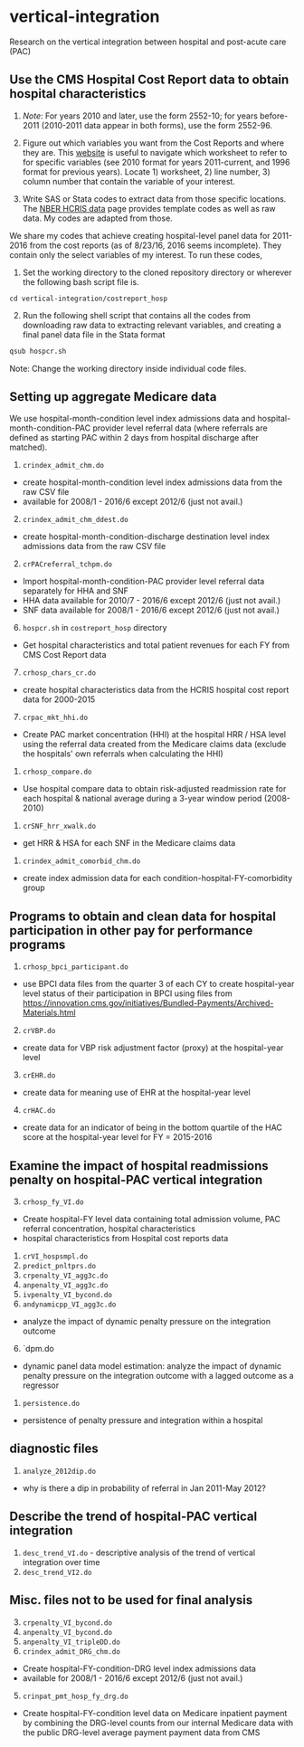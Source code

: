 # vertical-integration
Research on the vertical integration between hospital and post-acute care (PAC)

## Use the CMS Hospital Cost Report data to obtain hospital characteristics

1. _Note_: For years 2010 and later, use the form 2552-10; for years before-2011 (2010-2011 data appear in both forms), use the form 2552-96.
1. Figure out which variables you want from the Cost Reports and where they are. This [website](https://www.costreportdata.com/worksheet_formats.html) is useful to navigate which worksheet to refer to for specific variables (see 2010 format for years 2011-current, and 1996 format for previous years). Locate 1) worksheet, 2) line number, 3) column number that contain the variable of your interest.

2. Write SAS or Stata codes to extract data from those specific locations. The [NBER HCRIS data](http://www.nber.org/data/hcris.html) page provides template codes as well as raw data. My codes are adapted from those.

We share my codes that achieve creating hospital-level panel data for 2011-2016 from the cost reports (as of 8/23/16, 2016 seems incomplete). They contain only the select variables of my interest. To run these codes,

1. Set the working directory to the cloned repository directory or wherever the following bash script file is.
```
cd vertical-integration/costreport_hosp
```
2. Run the following shell script that contains all the codes from downloading raw data to extracting relevant variables, and creating a final panel data file in the Stata format
```bash
qsub hospcr.sh
```
Note: Change the working directory inside individual code files.

## Setting up aggregate Medicare data
We use hospital-month-condition level index admissions data and hospital-month-condition-PAC provider level referral data (where referrals are defined as starting PAC within 2 days from hospital discharge after matched).

1. `crindex_admit_chm.do`
  - create hospital-month-condition level index admissions data from the raw CSV file
  - available for 2008/1 -  2016/6 except 2012/6 (just not avail.)
2. `crindex_admit_chm_ddest.do`
  - create hospital-month-condition-discharge destination level index admissions data from the raw CSV file
2. `crPACreferral_tchpm.do`
  - Import hospital-month-condition-PAC provider level referral data separately for HHA and SNF
  - HHA data available for 2010/7 - 2016/6 except 2012/6 (just not avail.)
  - SNF data available for 2008/1 - 2016/6 except 2012/6 (just not avail.)
6. `hospcr.sh` in `costreport_hosp` directory
  - Get hospital characteristics and total patient revenues for each FY from CMS Cost Report data
7. `crhosp_chars_cr.do`
  - create hospital characteristics data from the HCRIS hospital cost report data for 2000-2015
7. `crpac_mkt_hhi.do`
  - Create PAC market concentration (HHI) at the hospital HRR / HSA level using the referral data created from the Medicare claims data (exclude the hospitals' own referrals when calculating the HHI)
1. `crhosp_compare.do`
  - Use hospital compare data to obtain risk-adjusted readmission rate for each hospital & national average during a 3-year window period (2008-2010)
1. `crSNF_hrr_xwalk.do`
  - get HRR & HSA for each SNF in the Medicare claims data
1. `crindex_admit_comorbid_chm.do`
  - create index admission data for each condition-hospital-FY-comorbidity group

## Programs to obtain and clean data for hospital participation in other pay for performance programs
1. `crhosp_bpci_participant.do`
  - use BPCI data files from the quarter 3 of each CY to create hospital-year level status of their participation in BPCI using files from https://innovation.cms.gov/initiatives/Bundled-Payments/Archived-Materials.html
2. `crVBP.do`
  - create data for VBP risk adjustment factor (proxy) at the hospital-year level
3. `crEHR.do`
  - create data for meaning use of EHR at the hospital-year level
4. `crHAC.do`
  - create data for an indicator of being in the bottom quartile of the HAC score at the hospital-year level for FY = 2015-2016


## Examine the impact of hospital readmissions penalty on hospital-PAC vertical integration
3. `crhosp_fy_VI.do`
  - Create hospital-FY level data containing total admission volume, PAC referral concentration, hospital characteristics
  - hospital characteristics from Hospital cost reports data
1. `crVI_hospsmpl.do`
2. `predict_pnltprs.do`
2. `crpenalty_VI_agg3c.do`
3. `anpenalty_VI_agg3c.do`
4. `ivpenalty_VI_bycond.do`
5. `andynamicpp_VI_agg3c.do`
  - analyze the impact of dynamic penalty pressure on the integration outcome
6. `dpm.do
  - dynamic panel data model estimation: analyze the impact of dynamic penalty pressure on the integration outcome with a lagged outcome as a regressor
1. `persistence.do`
  - persistence of penalty pressure and integration within a hospital

## diagnostic files
1. `analyze_2012dip.do`
  - why is there a dip in probability of referral in Jan 2011-May 2012?

## Describe the trend of hospital-PAC vertical integration
  1. `desc_trend_VI.do`
    - descriptive analysis of the trend of vertical integration over time
  2. `desc_trend_VI2.do`

## Misc. files not to be used for final analysis
3. `crpenalty_VI_bycond.do`
1. `anpenalty_VI_bycond.do`
3. `anpenalty_VI_tripleDD.do`
4. `crindex_admit_DRG_chm.do`
  - Create hospital-FY-condition-DRG level index admissions data
  - available for 2008/1 -  2016/6 except 2012/6 (just not avail.)
5. `crinpat_pmt_hosp_fy_drg.do`
  - Create hospital-FY-condition level data on Medicare inpatient payment by combining the DRG-level counts from our internal Medicare data with the public DRG-level average payment payment data from CMS
